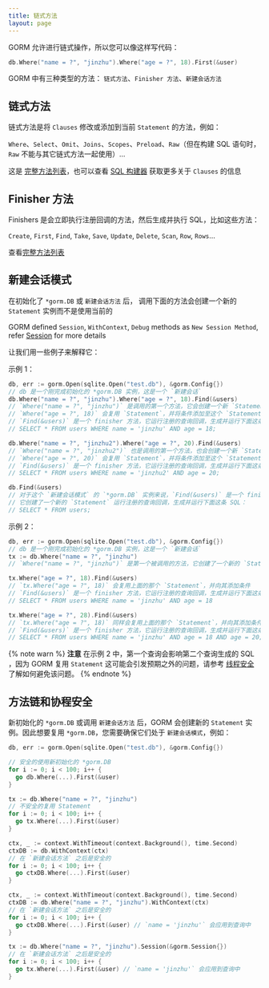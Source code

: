 ```yaml
---
title: 链式方法
layout: page
---
```


GORM 允许进行链式操作，所以您可以像这样写代码：

```go
db.Where("name = ?", "jinzhu").Where("age = ?", 18).First(&user)
```

GORM 中有三种类型的方法： `链式方法`、`Finisher 方法`、`新建会话方法`

## 链式方法

链式方法是将 `Clauses` 修改或添加到当前 `Statement` 的方法，例如：

`Where`、`Select`、`Omit`、`Joins`、`Scopes`、`Preload`、`Raw`（但在构建 SQL 语句时，`Raw` 不能与其它链式方法一起使用）...

这是 [完整方法列表](https://github.com/go-gorm/gorm/blob/master/chainable_api.go)，也可以查看 [SQL 构建器](sql_builder.html) 获取更多关于 `Clauses` 的信息

## <span id="finisher_method">Finisher 方法</span>

Finishers 是会立即执行注册回调的方法，然后生成并执行 SQL，比如这些方法：

`Create`, `First`, `Find`, `Take`, `Save`, `Update`, `Delete`, `Scan`, `Row`, `Rows`...

查看[完整方法列表](https://github.com/go-gorm/gorm/blob/master/finisher_api.go)

## 新建会话模式

在初始化了 `*gorm.DB` 或 `新建会话方法` 后， 调用下面的方法会创建一个新的 `Statement` 实例而不是使用当前的

GORM defined `Session`, `WithContext`, `Debug` methods as `New Session Method`, refer [Session](session.html) for more details

让我们用一些例子来解释它：

示例 1：

```go
db, err := gorm.Open(sqlite.Open("test.db"), &gorm.Config{})
// db 是一个刚完成初始化的 *gorm.DB 实例，这是一个 `新建会话`
db.Where("name = ?", "jinzhu").Where("age = ?", 18).Find(&users)
// `Where("name = ?", "jinzhu")` 是调用的第一个方法，它会创建一个新 `Statement`
// `Where("age = ?", 18)` 会复用 `Statement`，并将条件添加至这个 `Statement`
// `Find(&users)` 是一个 finisher 方法，它运行注册的查询回调，生成并运行下面这条 SQL：
// SELECT * FROM users WHERE name = 'jinzhu' AND age = 18;

db.Where("name = ?", "jinzhu2").Where("age = ?", 20).Find(&users)
// `Where("name = ?", "jinzhu2")` 也是调用的第一个方法，也会创建一个新 `Statement`
// `Where("age = ?", 20)` 会复用 `Statement`，并将条件添加至这个 `Statement`
// `Find(&users)` 是一个 finisher 方法，它运行注册的查询回调，生成并运行下面这条 SQL：
// SELECT * FROM users WHERE name = 'jinzhu2' AND age = 20;

db.Find(&users)
// 对于这个 `新建会话模式` 的 `*gorm.DB` 实例来说，`Find(&users)` 是一个 finisher 方法也是第一个调用的方法。 
// 它创建了一个新的 `Statement` 运行注册的查询回调，生成并运行下面这条 SQL：
// SELECT * FROM users;
```

示例 2：

```go
db, err := gorm.Open(sqlite.Open("test.db"), &gorm.Config{})
// db 是一个刚完成初始化的 *gorm.DB 实例，这是一个 `新建会话`
tx := db.Where("name = ?", "jinzhu")
// `Where("name = ?", "jinzhu")` 是第一个被调用的方法，它创建了一个新的 `Statement` 并添加条件

tx.Where("age = ?", 18).Find(&users)
// `tx.Where("age = ?", 18)` 会复用上面的那个 `Statement`，并向其添加条件
// `Find(&users)` 是一个 finisher 方法，它运行注册的查询回调，生成并运行下面这条 SQL：
// SELECT * FROM users WHERE name = 'jinzhu' AND age = 18

tx.Where("age = ?", 28).Find(&users)
// `tx.Where("age = ?", 18)` 同样会复用上面的那个 `Statement`，并向其添加条件
// `Find(&users)` 是一个 finisher 方法，它运行注册的查询回调，生成并运行下面这条 SQL：
// SELECT * FROM users WHERE name = 'jinzhu' AND age = 18 AND age = 20;
```

{% note warn %}
**注意** 在示例 2 中，第一个查询会影响第二个查询生成的 SQL ，因为 GORM 复用 `Statement` 这可能会引发预期之外的问题，请参考 [线程安全](#goroutine_safe) 了解如何避免该问题。
{% endnote %}

## <span id="goroutine_safe">方法链和协程安全</span>

新初始化的 `*gorm.DB` 或调用 `新建会话方法` 后，GORM 会创建新的 `Statement` 实例。因此想要复用 `*gorm.DB`，您需要确保它们处于 `新建会话模式`，例如：

```go
db, err := gorm.Open(sqlite.Open("test.db"), &gorm.Config{})

// 安全的使用新初始化的 *gorm.DB
for i := 0; i < 100; i++ {
  go db.Where(...).First(&user)
}

tx := db.Where("name = ?", "jinzhu")
// 不安全的复用 Statement
for i := 0; i < 100; i++ {
  go tx.Where(...).First(&user)
}

ctx, _ := context.WithTimeout(context.Background(), time.Second)
ctxDB := db.WithContext(ctx)
// 在 `新建会话方法` 之后是安全的
for i := 0; i < 100; i++ {
  go ctxDB.Where(...).First(&user)
}

ctx, _ := context.WithTimeout(context.Background(), time.Second)
ctxDB := db.Where("name = ?", "jinzhu").WithContext(ctx)
// 在 `新建会话方法` 之后是安全的
for i := 0; i < 100; i++ {
  go ctxDB.Where(...).First(&user) // `name = 'jinzhu'` 会应用到查询中
}

tx := db.Where("name = ?", "jinzhu").Session(&gorm.Session{})
// 在 `新建会话方法` 之后是安全的
for i := 0; i < 100; i++ {
  go tx.Where(...).First(&user) // `name = 'jinzhu'` 会应用到查询中
}
```
